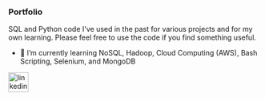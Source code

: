 ### Portfolio

SQL and Python code I've used in the past for various projects and for my own learning. Please feel free to use the code if you find something useful. 

- 🌱 I’m currently learning NoSQL, Hadoop, Cloud Computing (AWS), Bash Scripting, Selenium, and MongoDB

[<img src='https://cdn.jsdelivr.net/npm/simple-icons@3.0.1/icons/linkedin.svg' alt='linkedin' height='40'>](https://www.linkedin.com/in/axelahl//)

